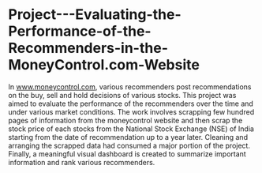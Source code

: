 # Project---Evaluating-the-Performance-of-the-Recommenders-in-the-MoneyControl.com-Website
In www.moneycontrol.com, various recommenders post recommendations on the buy, sell and hold decisions of various stocks. This project was aimed to evaluate the performance of the recommenders over the time and under various market conditions. The work involves scrapping few hundred pages of information from the moneycontrol website and then scrap the stock price of each stocks from the National Stock Exchange (NSE) of India starting from the date of recommendation up to a year later.  Cleaning and arranging the scrapped data had consumed a major portion of the project. Finally, a meaningful visual dashboard is created to summarize important information and rank various recommenders.
